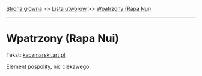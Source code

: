 [Strona główna](../index.md) >> [Lista utworów](../list.md) >> [Wpatrzony (Rapa Nui)](647.md)

---

# Wpatrzony (Rapa Nui)

Tekst: [kaczmarski.art.pl](https://www.kaczmarski.art.pl/tworczosc/wiersze/wpatrzony-rapa-nui/)

Element pospolity, nic ciekawego.